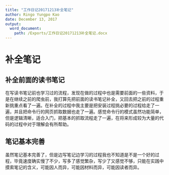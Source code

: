 ```yaml
---
title: "工作日记20171213补全笔记"
author: Ringo Yungpo Kao
date: December 13, 2017
output:
  word_document:
    path: /Exports/工作日记20171213补全笔记.docx
---
```


# 补全笔记

## 补全前面的读书笔记
在写读书笔记前也学习过的流程，发现在做的过程中也是需要前面的一些资料，于是在继续之前的爬虫前，我打算先把前面的读书笔记补全，又回去把之前的过程重新挑重点看了一遍。在补全的过程中我主要是把安装过程挑必要的过程给走了一遍，并且把命令行的网页抓取数据也走了一遍。感觉命令行的模式虽然功能简单，但是逻辑清晰，适合入门，把基本的抓取流程走了一遍，在将来形成较为大量的代码的过程中对于理解会有所帮助。

## 笔记基本完善
虽然笔记基本完善了，但是边写笔记边学习的过程我也不知道是不是一个好的过程，毕竟速度确实慢了不少，写多了感觉繁杂，写少了又感觉不够，只能在实践中摸索笔记的含义，可能因人而异，可能因材料而异，可能因读者而异。


